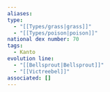 ```yaml
---
aliases: 
type:
  - "[[Types/grass|grass]]"
  - "[[Types/poison|poison]]"
national dex number: 70
tags:
  - Kanto
evolution line:
  - "[[Bellsprout|Bellsprout]]"
  - "[[Victreebel]]"
associated: []
---
```

